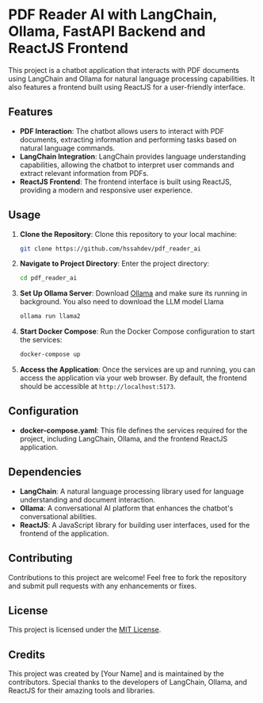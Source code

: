 # PDF Reader AI with LangChain, Ollama, FastAPI Backend and ReactJS Frontend 

This project is a chatbot application that interacts with PDF documents using LangChain and Ollama for natural language processing capabilities. It also features a frontend built using ReactJS for a user-friendly interface.

## Features

- **PDF Interaction**: The chatbot allows users to interact with PDF documents, extracting information and performing tasks based on natural language commands.
- **LangChain Integration**: LangChain provides language understanding capabilities, allowing the chatbot to interpret user commands and extract relevant information from PDFs.
- **ReactJS Frontend**: The frontend interface is built using ReactJS, providing a modern and responsive user experience.

## Usage

1. **Clone the Repository**: Clone this repository to your local machine:

   ```bash
   git clone https://github.com/hssahdev/pdf_reader_ai
   ```

2. **Navigate to Project Directory**: Enter the project directory:

   ```bash
   cd pdf_reader_ai
   ```

3. **Set Up Ollama Server**: Download [Ollama](https://ollama.com/download) and make sure its running in background. You also need to download the LLM model Llama

    ```bash
    ollama run llama2    
    ```


4. **Start Docker Compose**: Run the Docker Compose configuration to start the services:

   ```bash
   docker-compose up
   ```

5. **Access the Application**: Once the services are up and running, you can access the application via your web browser. By default, the frontend should be accessible at `http://localhost:5173`.

## Configuration

- **docker-compose.yaml**: This file defines the services required for the project, including LangChain, Ollama, and the frontend ReactJS application.

## Dependencies

- **LangChain**: A natural language processing library used for language understanding and document interaction.
- **Ollama**: A conversational AI platform that enhances the chatbot's conversational abilities.
- **ReactJS**: A JavaScript library for building user interfaces, used for the frontend of the application.

## Contributing

Contributions to this project are welcome! Feel free to fork the repository and submit pull requests with any enhancements or fixes.

## License

This project is licensed under the [MIT License](LICENSE).

## Credits

This project was created by [Your Name] and is maintained by the contributors. Special thanks to the developers of LangChain, Ollama, and ReactJS for their amazing tools and libraries.